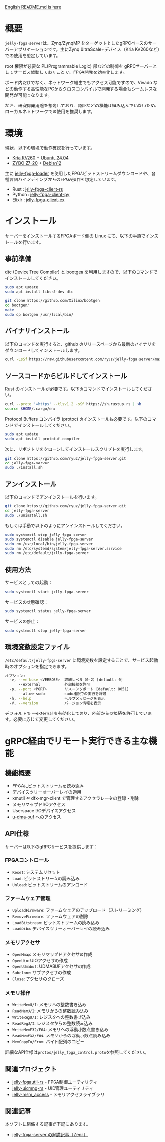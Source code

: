 [English README.md is here](README.md)

# 概要

`jelly-fpga-server`は、Zynq/ZynqMP をターゲットとしたgRPCベースのサーバーアプリケーションです。主にZynq UltraScale+デバイス（Kria KV260など）での使用を想定しています。

root 権限が必要な PL(Programmable Logic) 部などの制御を gRPCサーバーとしてサービス起動しておくことで、FPGA開発を効率化します。

ボード内だけでなく、ネットワーク経由でもアクセス可能ですので、Vivado などの動作する高性能なPCからクロスコンパイルで開発する場合もシームレスな開発が可能となります。

なお、研究開発用途を想定しており、認証などの機能は組み込んでいないため、ローカルネットワークでの使用を推奨します。

# 環境

現状、以下の環境で動作確認を行っています。

- [Kria KV260](https://www.amd.com/ja/products/system-on-modules/kria/k26/kv260-vision-starter-kit.html) + [Ubuntu 24.04](https://ubuntu.com/download/amd)
- [ZYBO Z7-20](https://digilent.com/reference/programmable-logic/zybo-z7/) + [Debian12](https://github.com/ikwzm/FPGA-SoC-Debian12)

主に [jelly-fpga-loader](https://github.com/ryuz/jelly-fpga-loader) を使用したFPGAビットストリームダウンロードや、各種言語バインディングからのFPGA操作を想定しています。

- Rust : [jelly-fpga-client-rs](https://github.com/ryuz/jelly-fpga-client-rs)
- Python : [jelly-fpga-client-py](https://github.com/ryuz/jelly-fpga-client-py)
- Elixir : [jelly-fpga-client-ex](https://github.com/ryuz/jelly-fpga-client-ex)


# インストール

サーバーをインストールするFPGAボード側の Linux にて、以下の手順でインストールを行います。

## 事前準備

dtc (Device Tree Compiler) と bootgen を利用しますので、以下のコマンドでインストールしてください。

```bash
sudo apt update
sudo apt install libssl-dev dtc
```

```bash
git clone https://github.com/Xilinx/bootgen
cd bootgen/
make
sudo cp bootgen /usr/local/bin/
```

## バイナリインストール

以下のコマンドを実行すると、github のリリースページから最新のバイナリをダウンロードしてインストールします。

```bash
curl -LsSf https://raw.githubusercontent.com/ryuz/jelly-fpga-server/master/binst.sh | sudo bash
```

## ソースコードからビルドしてインストール

Rust のインストールが必要です。以下のコマンドでインストールしてください。

```bash
curl --proto '=https' --tlsv1.2 -sSf https://sh.rustup.rs | sh
source $HOME/.cargo/env
```

Protocol Buffers コンパイラ (protoc) のインストールも必要です。以下のコマンドでインストールしてください。

```bash
sudo apt update
sudo apt install protobuf-compiler
```

次に、リポジトリをクローンしてインストールスクリプトを実行します。

```bash
git clone https://github.com/ryuz/jelly-fpga-server.git
cd jelly-fpga-server
sudo ./install.sh
```

## アンインストール

以下のコマンドでアンインストールを行います。

```bash
git clone https://github.com/ryuz/jelly-fpga-server.git
cd jelly-fpga-server
sudo ./uninstall.sh
```

もしくは手動で以下のようにアンインストールしてください。

```bash
sudo systemctl stop jelly-fpga-server
sudo systemctl disable jelly-fpga-server
sudo rm /usr/local/bin/jelly-fpga-server
sudo rm /etc/systemd/system/jelly-fpga-server.service
sudo rm /etc/default/jelly-fpga-server
```

## 使用方法

サービスとしての起動：

```bash
sudo systemctl start jelly-fpga-server
```

サービスの状態確認：

```bash
sudo systemctl status jelly-fpga-server
```

サービスの停止：

```bash
sudo systemctl stop jelly-fpga-server
```


## 環境変数設定ファイル

`/etc/default/jelly-fpga-server` に環境変数を設定することで、サービス起動時のオプションを指定できます。

```bash
オプション:
  -v, --verbose <VERBOSE>  詳細レベル（0-2）[default: 0]
      --external           外部接続を許可
  -p, --port <PORT>        リスニングポート [default: 8051]
      --allow-sudo         sudo権限での実行を許可
  -h, --help               ヘルプメッセージを表示
  -V, --version            バージョン情報を表示
```

デフォルトで --external を有効化しており、外部からの接続を許可しています。必要に応じて変更してください。




# gRPC経由でリモート実行できる主な機能

## 機能概要

- FPGAにビットストリームを読み込み
- デバイスツリーオーバーレイの適用
- xmutil や dfx-mgr-client で管理するアクセラレータの登録・削除
- メモリマップドI/Oアクセス
- Userspace I/Oデバイスアクセス
- [u-dma-buf](https://github.com/ikwzm/udmabuf) へのアクセス


## API仕様

サーバーは以下のgRPCサービスを提供します：

### FPGAコントロール
- `Reset`: システムリセット
- `Load`: ビットストリームの読み込み
- `Unload`: ビットストリームのアンロード

### ファームウェア管理
- `UploadFirmware`: ファームウェアのアップロード（ストリーミング）
- `RemoveFirmware`: ファームウェアの削除
- `LoadBitstream`: ビットストリームの読み込み
- `LoadDtbo`: デバイスツリーオーバーレイの読み込み

### メモリアクセサ
- `OpenMmap`: メモリマップドアクセサの作成
- `OpenUio`: UIOアクセサの作成
- `OpenUdmabuf`: UDMABUFアクセサの作成
- `Subclone`: サブアクセサの作成
- `Close`: アクセサのクローズ

### メモリ操作
- `WriteMemU/I`: メモリへの整数書き込み
- `ReadMemU/I`: メモリからの整数読み込み
- `WriteRegU/I`: レジスタへの整数書き込み
- `ReadRegU/I`: レジスタからの整数読み込み
- `WriteMemF32/F64`: メモリへの浮動小数点書き込み
- `ReadMemF32/F64`: メモリからの浮動小数点読み込み
- `MemCopyTo/From`: バイト配列のコピー

詳細なAPI仕様は`protos/jelly_fpga_control.proto`を参照してください。


## 関連プロジェクト

- [jelly-fpgautil-rs](https://github.com/ryuz/jelly-fpgautil-rs) - FPGA制御ユーティリティ
- [jelly-uidmng-rs](https://github.com/ryuz/jelly-uidmng-rs) - UID管理ユーティリティ
- [jelly-mem_access](https://crates.io/crates/jelly-mem_access) - メモリアクセスライブラリ


## 関連記事

本ソフトに関係する記事が下記にあります。

- [jelly-fpga-server の解説記事（Zenn）](https://zenn.dev/ryuz88/articles/jelly-fpga-server)

